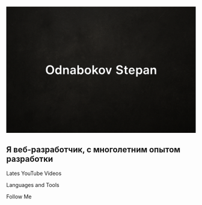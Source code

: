 ![Header](https://github.com/window18/window18/blob/main/assets/logo.png)

## Я веб-разработчик, с многолетним опытом разработки

Lates YouTube Videos

Languages and Tools

Follow Me